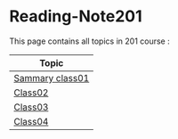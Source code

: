 # Reading-Note201
This page contains all topics in 201 course :

Topic | 
---------|
[Sammary class01](https://yaqeen-stak.github.io/Reading-Note201/class01) |
[Class02](https://yaqeen-stak.github.io/Reading-Note201/class-02) |
[Class03](https://yaqeen-stak.github.io/Reading-Note201/class-03) |
[Class04](https://yaqeen-stak.github.io/Reading-Note201/class-04) |
